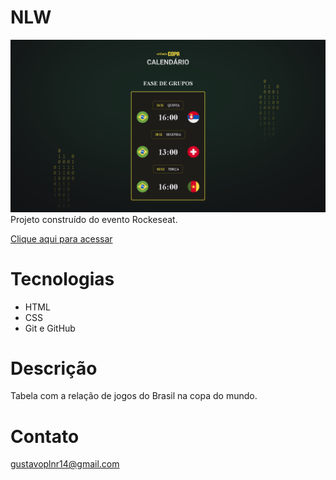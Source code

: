 ﻿# NLW

![preview](git.github/preview.png)
Projeto construído do evento Rockeseat.

[Clique aqui para acessar](https://github.com/gustavoapolinario1/NLW-copa-mundo)

# Tecnologias

- HTML
- CSS
- Git e GitHub

# Descrição

Tabela com a relação de jogos do Brasil na copa do mundo.

# Contato

gustavoplnr14@gmail.com
